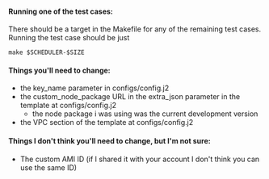 #### Running one of the test cases:

There should be a target in the Makefile for any of the remaining test cases. Running the test case should be just

```
make $SCHEDULER-$SIZE
```

#### Things you'll need to change:

* the key_name parameter in configs/config.j2
* the custom\_node\_package URL in the extra_json parameter in the template at configs/config.j2
  * the node package i was using was the current development version
* the VPC section of the template at configs/config.j2


#### Things I don't think you'll need to change, but I'm not sure:

* The custom AMI ID (if I shared it with your account I don't think you can use the same ID)
